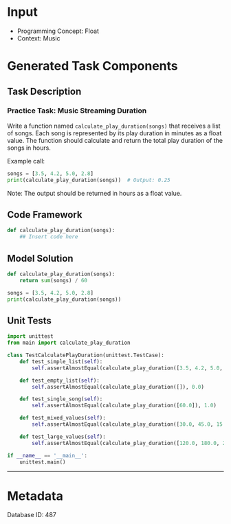 # Input
- Programming Concept: Float
- Context: Music

# Generated Task Components
## Task Description
### Practice Task: Music Streaming Duration

Write a function named `calculate_play_duration(songs)` that receives a list of songs. Each song is represented by its play duration in minutes as a float value. The function should calculate and return the total play duration of the songs in hours.

Example call:
```python
songs = [3.5, 4.2, 5.0, 2.8]
print(calculate_play_duration(songs))  # Output: 0.25
```

Note: The output should be returned in hours as a float value.

## Code Framework
```python
def calculate_play_duration(songs):
    ## Insert code here

```

## Model Solution
```python
def calculate_play_duration(songs):
    return sum(songs) / 60

songs = [3.5, 4.2, 5.0, 2.8]
print(calculate_play_duration(songs))
```

## Unit Tests
```python
import unittest
from main import calculate_play_duration

class TestCalculatePlayDuration(unittest.TestCase):
    def test_simple_list(self):
        self.assertAlmostEqual(calculate_play_duration([3.5, 4.2, 5.0, 2.8]), 0.25)

    def test_empty_list(self):
        self.assertAlmostEqual(calculate_play_duration([]), 0.0)

    def test_single_song(self):
        self.assertAlmostEqual(calculate_play_duration([60.0]), 1.0)

    def test_mixed_values(self):
        self.assertAlmostEqual(calculate_play_duration([30.0, 45.0, 15.0]), 1.5)

    def test_large_values(self):
        self.assertAlmostEqual(calculate_play_duration([120.0, 180.0, 240.0]), 9.0)

if __name__ == '__main__':
    unittest.main()
```
___
# Metadata
Database ID: 487
